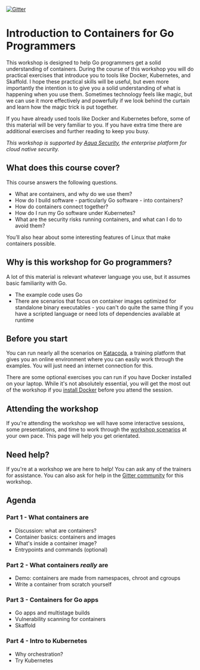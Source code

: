 [![Gitter](https://badges.gitter.im/containers-and-go/community.svg)](https://gitter.im/containers-and-go/community?utm_source=badge&utm_medium=badge&utm_campaign=pr-badge)

# Introduction to Containers for Go Programmers

This workshop is designed to help Go programmers get a solid understanding of containers. During the course of this workshop you will do practical exercises that introduce you to tools like Docker, Kubernetes, and Skaffold. I hope these practical skills will be useful, but even more importantly the intention is to give you a solid understanding of what is happening when you use them. Sometimes technology feels like magic, but we can use it more effectively and powerfully if we look behind the curtain and learn how the magic trick is put together.

If you have already used tools like Docker and Kubernetes before, some of this material will be very familiar to you. If you have extra time there are additional exercises and further reading to keep you busy.

_This workshop is supported by [Aqua Security](https://www.aquasec.com), the enterprise platform for cloud native security._

## What does this course cover?

This course answers the following questions.

* What are containers, and why do we use them?
* How do I build software - particularly Go software - into containers?
* How do containers connect together?
* How do I run my Go software under Kubernetes?
* What are the security risks running containers, and what can I do to avoid them?

You’ll also hear about some interesting features of Linux that make containers possible.

## Why is this workshop for Go programmers?

A lot of this material is relevant whatever language you use, but it assumes basic familiarity with Go.

* The example code uses Go
* There are scenarios that focus on container images optimized for standalone binary executables - you can't do quite the same thing if you have a scripted language or need lots of dependencies available at runtime

## Before you start

You can run nearly all the scenarios on [Katacoda](https://www.katacoda.com), a training platform that gives you an online environment where you can easily work through the examples. You will just need an internet connection for this.

There are some optional exercises you can run if you have Docker installed on your laptop. While it's not absolutely essential, you will get the most out of the workshop if you [install Docker](https://docker.com) before you attend the session.

## Attending the workshop

If you're attending the workshop we will have some interactive sessions, some presentations, and time to work through the [workshop scenarios](https://www.katacoda.com/lizrice/training/containers-and-go) at your own pace. This page will help you get orientated.

## Need help?

If you're at a workshop we are here to help! You can ask any of the trainers for assistance. You can also ask for help in the [Gitter community](https://gitter.im/containers-and-go/community) for this workshop.

## Agenda

### Part 1 - What containers are

* Discussion: what are containers?
* Container basics: containers and images
* What's inside a container image?
* Entrypoints and commands (optional)

### Part 2 - What containers _really_ are

* Demo: containers are made from namespaces, chroot and cgroups
* Write a container from scratch yourself

### Part 3 - Containers for Go apps

* Go apps and multistage builds
* Vulnerability scanning for containers
* Skaffold

### Part 4 - Intro to Kubernetes

* Why orchestration?
* Try Kubernetes

